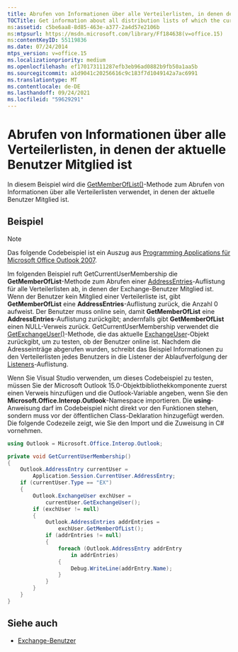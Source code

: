 ```yaml
---
title: Abrufen von Informationen über alle Verteilerlisten, in denen der aktuelle Benutzer Mitglied ist
TOCTitle: Get information about all distribution lists of which the current user is a member
ms:assetid: c5be6aa8-8d85-463e-a377-2a4d57e2106b
ms:mtpsurl: https://msdn.microsoft.com/library/Ff184638(v=office.15)
ms:contentKeyID: 55119836
ms.date: 07/24/2014
mtps_version: v=office.15
ms.localizationpriority: medium
ms.openlocfilehash: ef170173111287efb3eb96ad0882b9fb50a1aa5b
ms.sourcegitcommit: a1d9041c20256616c9c183f7d1049142a7ac6991
ms.translationtype: MT
ms.contentlocale: de-DE
ms.lasthandoff: 09/24/2021
ms.locfileid: "59629291"
---
```

# <a name="get-information-about-all-distribution-lists-of-which-the-current-user-is-a-member"></a>Abrufen von Informationen über alle Verteilerlisten, in denen der aktuelle Benutzer Mitglied ist

In diesem Beispiel wird die [GetMemberOfList()](https://msdn.microsoft.com/library/bb623397\(v=office.15\))-Methode zum Abrufen von Informationen über alle Verteilerlisten verwendet, in denen der aktuelle Benutzer Mitglied ist.

## <a name="example"></a>Beispiel

> [!NOTE] 
> Das folgende Codebeispiel ist ein Auszug aus [Programming Applications für Microsoft Office Outlook 2007](https://www.amazon.com/gp/product/0735622493?ie=UTF8&tag=msmsdn-20&linkCode=as2&camp=1789&creative=9325&creativeASIN=0735622493).

Im folgenden Beispiel ruft GetCurrentUserMembership die **GetMemberOfList**-Methode zum Abrufen einer [AddressEntries](https://msdn.microsoft.com/library/bb647650\(v=office.15\))-Auflistung für alle Verteilerlisten ab, in denen der Exchange-Benutzer Mitglied ist. Wenn der Benutzer kein Mitglied einer Verteilerliste ist, gibt **GetMemberOfList** eine **AddressEntries**-Auflistung zurück, die Anzahl 0 aufweist. Der Benutzer muss online sein, damit **GetMemberOfList** eine **AddressEntries**-Auflistung zurückgibt; andernfalls gibt **GetMemberOfList** einen NULL-Verweis zurück. GetCurrentUserMembership verwendet die [GetExchangeUser()](https://msdn.microsoft.com/library/bb645260\(v=office.15\))-Methode, die das aktuelle [ExchangeUser](https://msdn.microsoft.com/library/bb609574\(v=office.15\))-Objekt zurückgibt, um zu testen, ob der Benutzer online ist. Nachdem die Adresseinträge abgerufen wurden, schreibt das Beispiel Informationen zu den Verteilerlisten jedes Benutzers in die Listener der Ablaufverfolgung der [Listeners](https://msdn.microsoft.com/library/system.diagnostics.debug.listeners.aspx)-Auflistung.

Wenn Sie Visual Studio verwenden, um dieses Codebeispiel zu testen, müssen Sie der Microsoft Outlook 15.0-Objektbibliothekkomponente zuerst einen Verweis hinzufügen und die Outlook-Variable angeben, wenn Sie den **Microsoft.Office.Interop.Outlook**-Namespace importieren. Die **using**-Anweisung darf im Codebeispiel nicht direkt vor den Funktionen stehen, sondern muss vor der öffentlichen Class-Deklaration hinzugefügt werden. Die folgende Codezeile zeigt, wie Sie den Import und die Zuweisung in C\# vornehmen.

```csharp
using Outlook = Microsoft.Office.Interop.Outlook;
```


```csharp
private void GetCurrentUserMembership()
{
    Outlook.AddressEntry currentUser =
        Application.Session.CurrentUser.AddressEntry;
    if (currentUser.Type == "EX")
    {
        Outlook.ExchangeUser exchUser =
            currentUser.GetExchangeUser();
        if (exchUser != null)
        {
            Outlook.AddressEntries addrEntries =
                exchUser.GetMemberOfList();
            if (addrEntries != null)
            {
                foreach (Outlook.AddressEntry addrEntry
                    in addrEntries)
                {
                    Debug.WriteLine(addrEntry.Name);
                }
            }
        }
    }
}
```

## <a name="see-also"></a>Siehe auch

- [Exchange-Benutzer](exchange-users.md)


